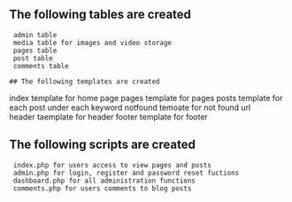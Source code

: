 
## The following tables are created
```
 admin table 
 media table for images and video storage
 pages table
 post table
 comments table

## The following templates are created
```
index template for home page
 pages template for pages
 posts template for each post under each keyword
 notfound temoate for not found url  
 header taemplate for header 
 footer template for footer


## The following scripts are created
```
 index.php for users access to view pages and posts
 admin.php for login, register and password reset fuctions
 dashboard.php for all administration functions
 comments.php for users comments to blog posts






  
   













